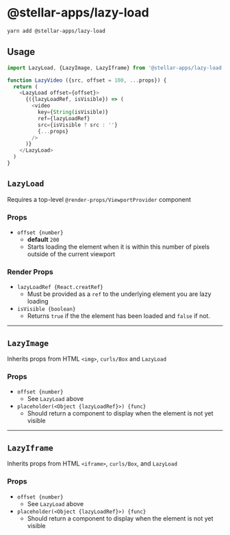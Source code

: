 # @stellar-apps/lazy-load

`yarn add @stellar-apps/lazy-load`

## Usage
```js
import LazyLoad, {LazyImage, LazyIframe} from '@stellar-apps/lazy-load'

function LazyVideo ({src, offset = 100, ...props}) {
  return (
    <LazyLoad offset={offset}>
      {({lazyLoadRef, isVisible}) => (
        <video 
          key={String(isVisible)} 
          ref={lazyLoadRef} 
          src={isVisible ? src : ''}
          {...props}
        />               
      )}
    </LazyLoad>
  )
}
```

## `LazyLoad`
Requires a top-level `@render-props/ViewportProvider` component

### Props
- `offset {number}`
    - **default** `200`
    - Starts loading the element when it is within this number of pixels outside of the 
      current viewport

### Render Props
- `lazyLoadRef {React.creatRef}`
    - Must be provided as a `ref` to the underlying element you are lazy loading
- `isVisible {boolean}`
    - Returns `true` if the the element has been loaded and `false` if not.
    
-----

## `LazyImage`
Inherits props from HTML `<img>`, `curls/Box` and `LazyLoad`

### Props
- `offset {number}`
    - See `LazyLoad` above
- `placeholder(<Object {lazyLoadRef}>) {func}`
    - Should return a component to display when the element is not yet visible
    
-----

## `LazyIframe`
Inherits props from HTML `<iframe>`, `curls/Box`, and `LazyLoad`

### Props
- `offset {number}`
    - See `LazyLoad` above
- `placeholder(<Object {lazyLoadRef}>) {func}`
    - Should return a component to display when the element is not yet visible